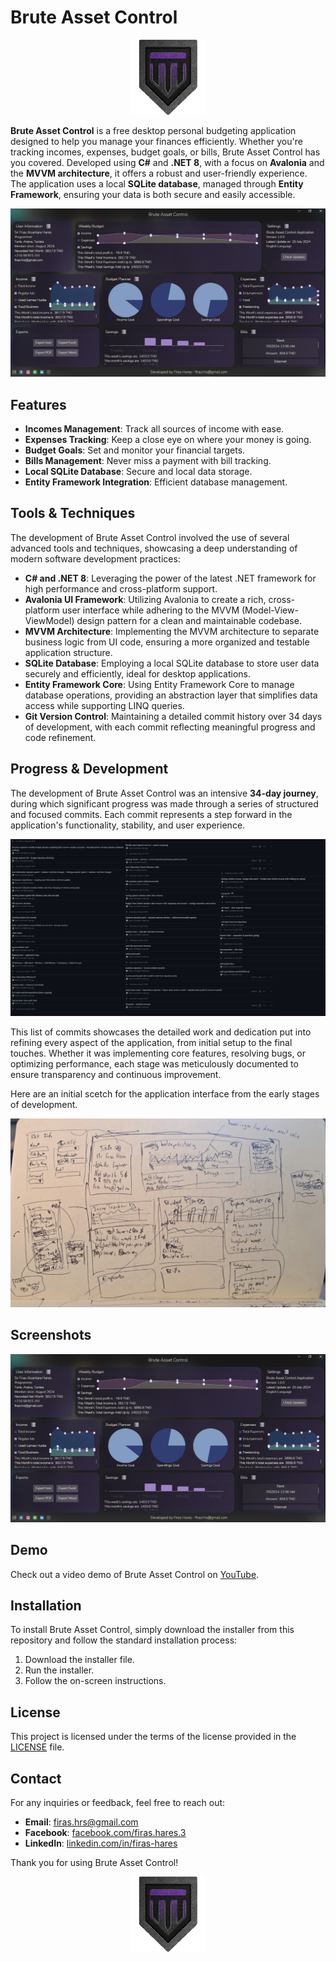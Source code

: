 # Brute Asset Control

<p align="center">
  <img src="Media/logo.png" alt="Brute Asset Control Logo">
</p>

**Brute Asset Control** is a free desktop personal budgeting application designed to help you manage your finances efficiently. Whether you're tracking incomes, expenses, budget goals, or bills, Brute Asset Control has you covered. Developed using **C#** and **.NET 8**, with a focus on **Avalonia** and the **MVVM architecture**, it offers a robust and user-friendly experience. The application uses a local **SQLite database**, managed through **Entity Framework**, ensuring your data is both secure and easily accessible.

![Screenshot of Brute Asset Control](Media/screenshot.png)

## Features

- **Incomes Management**: Track all sources of income with ease.
- **Expenses Tracking**: Keep a close eye on where your money is going.
- **Budget Goals**: Set and monitor your financial targets.
- **Bills Management**: Never miss a payment with bill tracking.
- **Local SQLite Database**: Secure and local data storage.
- **Entity Framework Integration**: Efficient database management.

## Tools & Techniques

The development of Brute Asset Control involved the use of several advanced tools and techniques, showcasing a deep understanding of modern software development practices:

- **C# and .NET 8**: Leveraging the power of the latest .NET framework for high performance and cross-platform support.
- **Avalonia UI Framework**: Utilizing Avalonia to create a rich, cross-platform user interface while adhering to the MVVM (Model-View-ViewModel) design pattern for a clean and maintainable codebase.
- **MVVM Architecture**: Implementing the MVVM architecture to separate business logic from UI code, ensuring a more organized and testable application structure.
- **SQLite Database**: Employing a local SQLite database to store user data securely and efficiently, ideal for desktop applications.
- **Entity Framework Core**: Using Entity Framework Core to manage database operations, providing an abstraction layer that simplifies data access while supporting LINQ queries.
- **Git Version Control**: Maintaining a detailed commit history over 34 days of development, with each commit reflecting meaningful progress and code refinement.

## Progress & Development

The development of Brute Asset Control was an intensive **34-day journey**, during which significant progress was made through a series of structured and focused commits. Each commit represents a step forward in the application's functionality, stability, and user experience.

![List of Commits](Media/commits.png)

This list of commits showcases the detailed work and dedication put into refining every aspect of the application, from initial setup to the final touches. Whether it was implementing core features, resolving bugs, or optimizing performance, each stage was meticulously documented to ensure transparency and continuous improvement.

Here are an initial scetch for the application interface from the early stages of development.

<p align="center">
  <img src="appScetch.jpeg" alt="Application interface scetch" width="600">
</p>


## Screenshots

![Screenshot of Brute Asset Control](Media/screenshot.png)

## Demo

Check out a video demo of Brute Asset Control on [YouTube](https://youtu.be/NHr0wy0w_NQ?si=2_ZDWvTz_r4Shys7).

## Installation

To install Brute Asset Control, simply download the installer from this repository and follow the standard installation process:

1. Download the installer file.
2. Run the installer.
3. Follow the on-screen instructions.




## License

This project is licensed under the terms of the license provided in the [LICENSE](./LICENSE.txt) file.

## Contact

For any inquiries or feedback, feel free to reach out:

- **Email**: [firas.hrs@gmail.com](mailto:firas.hrs@gmail.com)
- **Facebook**: [facebook.com/firas.hares.3](https://facebook.com/firas.hares.3)
- **LinkedIn**: [linkedin.com/in/firas-hares](https://www.linkedin.com/in/firas-hares/)

Thank you for using Brute Asset Control!

<p align="center">
  <img src="Media/logo.png" alt="Brute Asset Control Logo">
</p>
